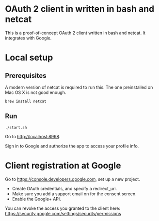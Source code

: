 # OAuth 2 client in written in bash and netcat

This is a proof-of-concept OAuth 2 client written in bash and netcat.
It integrates with Google.

# Local setup

## Prerequisites

A modern version of netcat is required to run this.
The one preinstalled on Mac OS X is not good enough.

```
brew install netcat
```

## Run

```
./start.sh
```

Go to [http://localhost:8998](http://localhost:8998).

Sign in to Google and authorize the app to access your profile info.

# Client registration at Google

Go to https://console.developers.google.com, set up a new project.

 - Create OAuth credentials, and specify a redirect_uri.
 - Make sure you add a support email on for the consent screen.
 - Enable the Google+ API.

You can revoke the access you granted to the client here: https://security.google.com/settings/security/permissions
